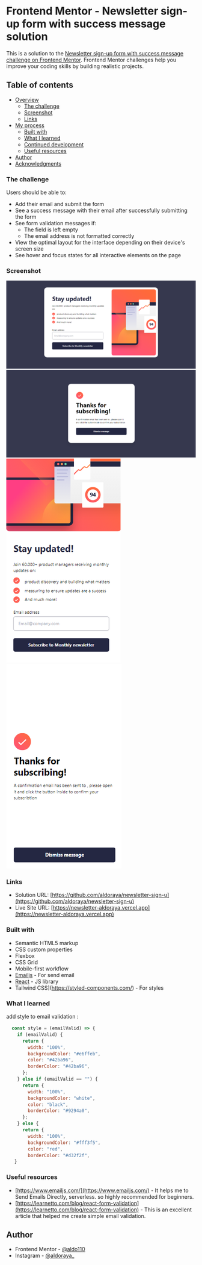 # Frontend Mentor - Newsletter sign-up form with success message solution

This is a solution to the [Newsletter sign-up form with success message challenge on Frontend Mentor](https://www.frontendmentor.io/challenges/newsletter-signup-form-with-success-message-3FC1AZbNrv). Frontend Mentor challenges help you improve your coding skills by building realistic projects. 

## Table of contents

- [Overview](#overview)
  - [The challenge](#the-challenge)
  - [Screenshot](#screenshot)
  - [Links](#links)
- [My process](#my-process)
  - [Built with](#built-with)
  - [What I learned](#what-i-learned)
  - [Continued development](#continued-development)
  - [Useful resources](#useful-resources)
- [Author](#author)
- [Acknowledgments](#acknowledgments)

### The challenge

Users should be able to:

- Add their email and submit the form
- See a success message with their email after successfully submitting the form
- See form validation messages if:
  - The field is left empty
  - The email address is not formatted correctly
- View the optimal layout for the interface depending on their device's screen size
- See hover and focus states for all interactive elements on the page

### Screenshot

![Main Dekstop](./screenshot/main-dekstop.png)
![Success Dekstop](./screenshot/success-dekstop.png)
![Main Mobile](./screenshot/main-mobile.png)
![Success Dekstop](./screenshot/success-mobile.png)

### Links

- Solution URL: [https://github.com/aldoraya/newsletter-sign-u](https://github.com/aldoraya/newsletter-sign-u)
- Live Site URL: [https://newsletter-aldoraya.vercel.app](https://newsletter-aldoraya.vercel.app)

### Built with

- Semantic HTML5 markup
- CSS custom properties
- Flexbox
- CSS Grid
- Mobile-first workflow
- [Emailjs](https://www.emailjs.com/) - For send email
- [React](https://reactjs.org/) - JS library
- Tailwind CSS](https://styled-components.com/) - For styles

### What I learned

add style to email validation :

```js
  const style = (emailValid) => {
    if (emailValid) {
      return {
        width: "100%",
        backgroundColor: "#e6ffeb",
        color: "#42ba96",
        borderColor: "#42ba96",
      };
    } else if (emailValid == "") {
      return {
        width: "100%",
        backgroundColor: "white",
        color: "black",
        borderColor: "#9294a0",
      };
    } else {
      return {
        width: "100%",
        backgroundColor: "#fff3f5",
        color: "red",
        borderColor: "#d32f2f",
   }
```

### Useful resources

- [https://www.emailjs.com/](https://www.emailjs.com/) - It helps me to Send Emails Directly, serverless. so highly recommended for beginners.
- [https://learnetto.com/blog/react-form-validation](https://learnetto.com/blog/react-form-validation) - This is an excellent article that helped me create simple email validation.

## Author

- Frontend Mentor - [@aldo110](https://www.frontendmentor.io/profile/aldo110)
- Instagram - [@aldoraya_](https://www.instagram.com/aldoraya_/)
